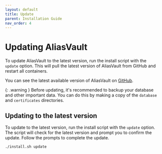 ```yaml
---
layout: default
title: Update
parent: Installation Guide
nav_order: 4
---
```


# Updating AliasVault
To update AliasVault to the latest version, run the install script with the `update` option. This will pull the latest version of AliasVault from GitHub and restart all containers.

You can see the latest available version of AliasVault on [GitHub](https://github.com/lanedirt/AliasVault/releases).

{: .warning }
Before updating, it's recommended to backup your database and other important data. You can do this by making
a copy of the `database` and `certificates` directories.

## Updating to the latest version
To update to the latest version, run the install script with the `update` option. The script will check for the latest version and prompt you to confirm the update. Follow the prompts to complete the update.

```bash
./install.sh update
```